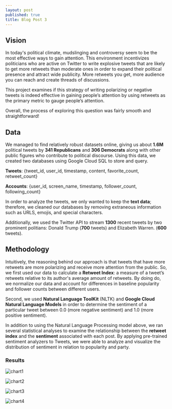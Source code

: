 ```yaml
---
layout: post
published: true
title: Blog Post 3
---
```

## Vision

In today's political climate, mudslinging and controversy seem to be the most effective ways to gain attention. This environment incentivizes politicians who are active on Twitter to write explosive tweets that are likely to get more retweets than moderate ones in order to expand their political presence and attract wide publicity. More retweets you get, more audience you can reach and create threads of discussions.

This project examines if this strategy of writing polarizing or negative tweets is indeed effective in gaining people’s attention by using retweets as the primary metric to gauge people’s attention.

Overall, the process of exploring this question was fairly smooth and straightforward! 

## Data
We managed to find relatively robust datasets online, giving us about **1.6M** political tweets by **341 Republicans** and **306 Democrats** along with other public figures who contribute to political discourse.  Using this data, we created two databases using Google Cloud SQL to store and query. 

**Tweets**: {tweet_id, user_id, timestamp, content, favorite_count, retweet_count}

**Accounts**:  {user_id, screen_name, timestamp, follower_count, following_count}

In order to analyze the tweets, we only wanted to keep the **text data**; therefore, we cleaned our databases by removing extraneous information such as URLS, emojis, and special characters.




Additionally, we used the Twitter API to stream **1300** recent tweets by two prominent politians: Donald Trump (**700** tweets) and Elizabeth Warren. (**600** tweets).

## Methodology

Intuitively, the reasoning behind our approach is that tweets that have more retweets are more polarizing and receive more attention from the public. So, we first used our data to calculate a **Retweet Index**: a measure of a tweet’s retweets relative to its author's average amount of retweets. By doing do, we normalize our data and account for differences in baseline popularity and follower counts between different users.

Second, we used **Natural Language ToolKit** (NLTK) and **Google Cloud Natural Language Models** in order to determine the sentiment of a particular tweet between 0.0 (more negative sentiment) and 1.0 (more positive sentiment). 

In addition to using the Natural Language Processing model above, we ran several statistical analyses to examine the relationship between the **retweet index** and the **sentiment** associated with each post. By applying pre-trained sentiment analyzers to Tweets, we were able to analyze and visualize the distribution of sentiment in relation to popularity and party. 

### Results
![chart1](https://Leo-Ryu.github.io/cs1951a-final-blog/media/chart1.png)

![chart2](https://Leo-Ryu.github.io/cs1951a-final-blog/media/chart2.png)

![chart3](https://Leo-Ryu.github.io/cs1951a-final-blog/media/chart3.png)

![chart4](https://Leo-Ryu.github.io/cs1951a-final-blog/media/chart4.png)
###
